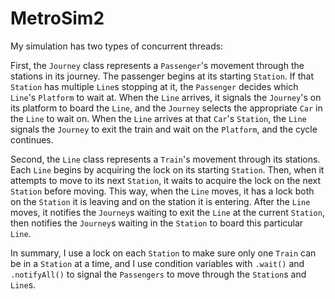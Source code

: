 # MetroSim2

My simulation has two types of concurrent threads:

First, the `Journey` class represents a `Passenger`'s movement through the stations in its journey. The passenger begins at its starting `Station`. If that `Station` has multiple `Line`s stopping at it, the `Passenger` decides which `Line`'s `Platform` to wait at. When the `Line` arrives, it signals the `Journey`'s on its platform to board the `Line`, and the `Journey` selects the appropriate `Car` in the `Line` to wait on. When the `Line` arrives at that `Car`'s `Station`, the `Line` signals the `Journey` to exit the train and wait on the `Platform`, and the cycle continues. 

Second, the `Line` class represents a `Train`'s movement through its stations. Each `Line` begins by acquiring the lock on its starting `Station`. Then, when it attempts to move to its next `Station`, it waits to acquire the lock on the next `Station` before moving. This way, when the `Line` moves, it has a lock both on the `Station` it is leaving and on the station it is entering. After the `Line` moves, it notifies the `Journey`s waiting to exit the `Line` at the current `Station`, then notifies the `Journey`s waiting in the `Station` to board this particular `Line`.

In summary, I use a lock on each `Station` to make sure only one `Train` can be in a `Station` at a time, and I use condition variables with `.wait()` and `.notifyAll()` to signal the `Passengers` to move through the `Station`s and `Line`s.